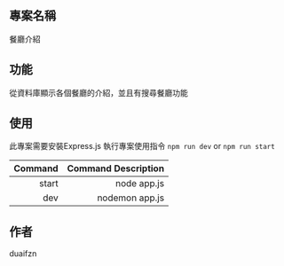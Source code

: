 ## 專案名稱
餐廳介紹

## 功能
從資料庫顯示各個餐廳的介紹，並且有搜尋餐廳功能

## 使用
此專案需要安裝Express.js
執行專案使用指令 `npm run dev` or `npm run start`


| Command | Command Description |
| ------:| -----------:|
| start  | node app.js |
| dev | nodemon app.js |

## 作者
duaifzn
